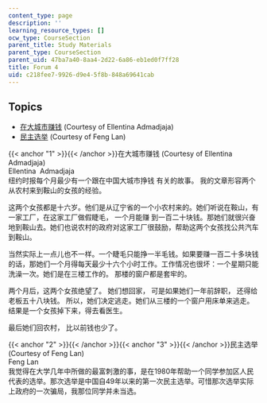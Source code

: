 ```yaml
---
content_type: page
description: ''
learning_resource_types: []
ocw_type: CourseSection
parent_title: Study Materials
parent_type: CourseSection
parent_uid: 47ba7a40-8aa4-2d22-6a86-eb1ed0f7ff28
title: Forum 4
uid: c218fee7-9926-d9e4-5f8b-848a69641cab
---
```


Topics
------

*   [在大城市赚钱](#1) (Courtesy of Ellentina Admadjaja)
*   [民主选举](#3) (Courtesy of Feng Lan)

{{< anchor "1" >}}{{< /anchor >}}在大城市赚钱 (Courtesy of Ellentina Admadjaja)  
Ellentina  Admadjaja  
纽约时报每个月最少有一个跟在中国大城市挣钱 有关的故事。 我的文章形容两个从农村来到鞍山的女孩的经验。  
  
这两个女孩都是十六岁。他们是从辽宁省的一个小农村来的。她们听说在鞍山，有一家工厂，在这家工厂做假睫毛， 一个月能赚 到一百二十块钱。那她们就很兴奋地到鞍山去。她们也说农村的政府对这家工厂很鼓励，帮助这两个女孩找公共汽车到鞍山。  
  
当然实际上一点儿也不一样。一个睫毛只能挣一半毛钱。如果要赚一百二十多块钱 的话，那她们一个月得每天最少十六个小时工作。工作情况也很坏：一个星期只能洗澡一次。她们是在三楼工作的。 那楼的窗户都是套牢的。  
  
两个月后，这两个女孩绝望了。 她们想回家， 可是如果她们一年前辞职， 还得给老板五十八块钱。 所以，她们决定逃走。她们从三楼的一个窗户用床单来逃走。结果是一个女孩掉下来，得去看医生。  
  
最后她们回农村， 比以前钱也少了。

{{< anchor "2" >}}{{< /anchor >}}{{< anchor "3" >}}{{< /anchor >}}民主选举 (Courtesy of Feng Lan)  
Feng Lan   
我觉得在大学几年中所做的最富刺激的事，是在1980年帮助一个同学参加区人民代表的选举。那次选举是中国自49年以来的第一次民主选举。可惜那次选举实际上政府的一次骗局，我那位同学并未当选。